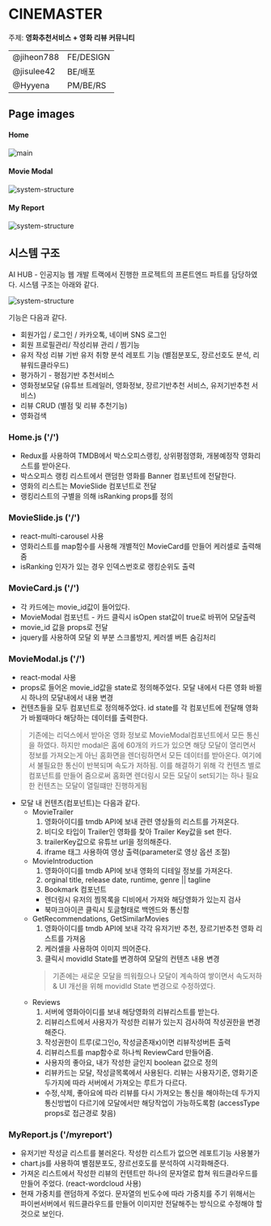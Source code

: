 # CINEMASTER
주제: **영화추천서비스 + 영화 리뷰 커뮤니티**

|||
|------|---|
|@jiheon788|FE/DESIGN|
|@jisulee42|BE/배포|
|@Hyyena|PM/BE/RS|

## Page images
#### Home
![main](./images/home.png)

#### Movie Modal
![system-structure](./images/modal.png)

#### My Report
![system-structure](./images/report.png)




## 시스템 구조
AI HUB - 인공지능 웹 개발 트랙에서 진행한 프로젝트의 프론트엔드 파트를 담당하였다. 시스템 구조는 아래와 같다.

![system-structure](./images/system-structure.png)

기능은 다음과 같다.
* 회원가입 / 로그인 / 카카오톡, 네이버 SNS 로그인
* 회원 프로필관리/ 작성리뷰 관리 / 찜기능 
* 유저 작성 리뷰 기반 유저 취향 분석 레포트 기능 (별점분포도, 장르선호도 분석, 리뷰워드클라우드)
* 평가하기 - 평점기반 추천서비스
* 영화정보모달 (유튜브 트레일러, 영화정보, 장르기반추천 서비스, 유저기반추천 서비스)
* 리뷰 CRUD (별점 및 리뷰 추천기능)
* 영화검색



### Home.js ('/')
* Redux를 사용하여 TMDB에서 박스오피스랭킹, 상위평점영화, 개봉예정작 영화리스트를 받아온다. 
* 박스오피스 랭킹 리스트에서 랜덤한 영화를 Banner 컴포넌트에 전달한다.
* 영화의 리스트는 MovieSlide 컴포넌트로 전달
* 랭킹리스트의 구별을 의해 isRanking props를 정의

### MovieSlide.js ('/')
* react-multi-carousel 사용
* 영화리스트를 map함수를 사용해 개별적인 MovieCard를 만들어 케러셀로 출력해줌
* isRanking 인자가 있는 경우 인덱스번호로 랭킹순위도 출력

### MovieCard.js ('/')
* 각 카드에는 movie_id값이 들어있다.
* MovieModal 컴포넌트 - 카드 클릭시 isOpen stat값이 true로 바뀌어 모달출력
* movie_id 값을 props로 전달
* jquery를 사용하여 모달 외 부분 스크롤방지, 케러셀 버튼 숨김처리

### MovieModal.js ('/')
* react-modal 사용
* props로 들어온 movie_id값을 state로 정의해주었다. 모달 내에서 다른 영화 바뀔시 하나의 모달내에서 내용 변경
* 컨텐츠들을 모두 컴포넌트로 정의해주었다. id state를 각 컴포넌트에 전달해 영화가 바뀔때마다 해당하는 데이터를 출력한다.
> 기존에는 리덕스에서 받아온 영화 정보로 MovieModal컴포넌트에서 모든 통신을 하였다. 하지만 modal은 홈에 60개의 카드가 있으면 해당 모달이 열리면서 정보를 가져오는게 아닌 홈화면을 렌더링하면서 모든 데이터를 받아온다. 여기에서 불필요한 통신이 반복되며 속도가 저하됨. 이를 해결하기 위해 각 컨텐츠 별로 컴포넌트를 만들어 줌으로써 홈화면 렌더링시 모든 모달이 set되기는 하나 필요한 컨텐츠는 모달이 열릴떄만 진행하게됨 

* 모달 내 컨텐츠(컴포넌트)는 다음과 같다.
  - MovieTrailer
    1. 영화아이디를 tmdb API에 보내 관련 영상들의 리스트를 가져온다.
    2. 비디오 타입이 Trailer인 영화를 찾아 Trailer Key값을 set 한다. 
    3. trailerKey값으로 유튜브 url을 정의해준다.
    4. iframe 태그 사용하여 영상 출력(parameter로 영상 옵션 조절)
  - MovieIntroduction
    1. 영화아이디를 tmdb API에 보내 영화의 디테일 정보를 가져온다.
    2. orginal title, release date, runtime, genre || tagline
    3. Bookmark 컴포넌트
      + 렌더링시 유저의 찜목록을 디비에서 가져와 해당영화가 있는지 검사
      + 북마크아이콘 클릭시 토글형태로 백엔드와 통신함
  - GetRecommendations, GetSimilarMovies
    1. 영화아이디를 tmdb API에 보내 각각 유저기반 추천, 장르기반추천 영화 리스트를 가져옴
    2. 케러셀을 사용하여 이미지 띄어준다.
    3. 클릭시 movidId State를 변경하여 모달의 컨텐츠 내용 변경
    > 기존에는 새로운 모달을 띄워줬으나 모달이 계속하여 쌓이면서 속도저하 & UI 개선을 위해 movidId State 변경으로 수정하였다.
  - Reviews
    1. 서버에 영화아이디를 보내 해당영화의 리뷰리스트를 받는다.
    2. 리뷰리스트에서 사용자가 작성한 리뷰가 있는지 검사하여 작성권한을 변경해준다.
    3. 작성권한이 트루(로그인o, 작성글존재x)이면 리뷰작성버튼 출력
    4. 리뷰리스트를 map함수로 하나씩 ReviewCard 만들어줌.
      + 사용자의 좋아요, 내가 작성한 글인지 boolean 값으로 정의
      + 리뷰카드는 모달, 작성글목록에서 사용된다. 리뷰는 사용자기준, 영화기준 두가지에 따라 서버에서 가져오는 루트가 다르다.
      + 수정,삭제, 좋아요에 따라 리뷰를 다시 가져오는 통신을 해야하는데 두가지 통신방법이 다르기에 모달에서만 해당작업이 가능하도록함 (accessType props로 접근경로 찾음)

### MyReport.js ('/myreport')
 * 유저기반 작성글 리스트를 불러온다. 작성한 리스트가 없으면 레포트기능 사용불가
 * chart.js를 사용하여 별점분포도, 장르선호도를 분석하여 시각화해준다.
 * 가져온 리스트에서 작성한 리뷰의 컨텐트만 하나의 문자열로 합쳐 워드클라우드를 만들어 주었다. (react-wordcloud 사용)
 * 현재 가중치를 랜덤하게 주었다. 문자열의 빈도수에 따라 가중치를 주기 위해서는 파이썬서버에서 워드클라우드를 만들어 이미지만 전달해주는 방식으로 수정해야 할것으로 보인다.
